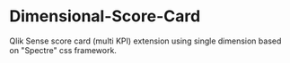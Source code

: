 # Dimensional-Score-Card
Qlik Sense score card (multi KPI) extension using single dimension based on "Spectre" css framework.
